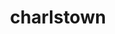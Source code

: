 ---
title: charlstown
github: https://github.com/charlstown
mode: dark
transition: 1s
score: 67.7
archetype:
- Minimalistic
---